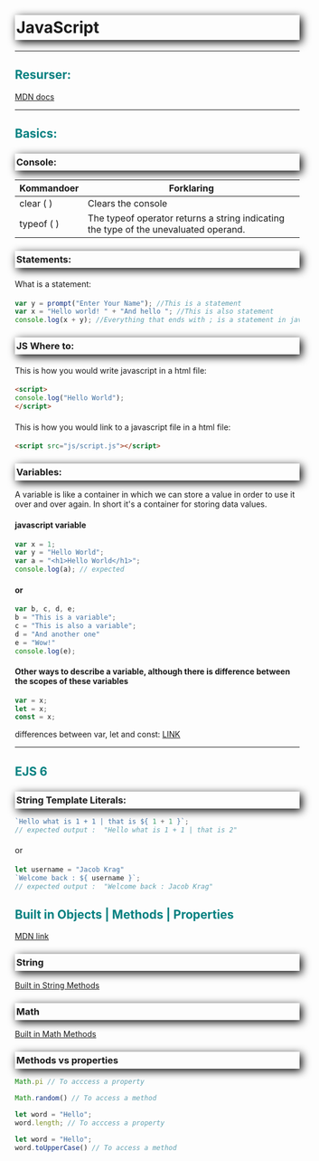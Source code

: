 <style>

h1, h3 {
    /* offset-x | offset-y | blur-radius | color */
    box-shadow: 4px 4px 15px black;
    /* top | right | bottom | left */
    padding: 5px 0px 5px 2.5px;
    font-weight: bold;
}

h2 {
    color: teal;
    font-weight: bold;
}

h4 {
    font-weight: normal;
}

</style>
# JavaScript

---

## **Resurser:**
[MDN docs](https://developer.mozilla.org/en-US/docs/Web/JavaScript)

---

## **Basics:**

### Console:
Kommandoer | Forklaring
------- | -------
clear ( ) | Clears the console
typeof ( ) | The typeof operator returns a string indicating the type of the unevaluated operand.

### Statements:

#### What is a statement:
```javascript
var y = prompt("Enter Your Name"); //This is a statement
var x = "Hello world! " + "And hello "; //This is also statement
console.log(x + y); //Everything that ends with ; is a statement in javascript
```
### JS Where to:

#### This is how you would write javascript in a html file:
```html
<script>
console.log("Hello World");
</script>
```

#### This is how you would link to a javascript file in a html file:
```html
<script src="js/script.js"></script>
```

### Variables:

A variable is like a container in which we can store a value in order to use it over and over again.
In short it's a container for storing data values.


#### **javascript variable**
```javascript
var x = 1;
var y = "Hello World";
var a = "<h1>Hello World</h1>";
console.log(a); // expected 
```

#### **or**
```javascript
var b, c, d, e;
b = "This is a variable";
c = "This is also a variable";
d = "And another one"
e = "Wow!"
console.log(e);
```

#### **Other ways to describe a variable, although there is difference between the scopes of these variables**
```javascript
var = x;
let = x;
const = x;
```
differences between var, let and const: [LINK](https://dev.to/sarah_chima/var-let-and-const--whats-the-difference-69e)

---

## EJS 6
### String Template Literals:
```javascript
`Hello what is 1 + 1 | that is ${ 1 + 1 }`;
// expected output :  "Hello what is 1 + 1 | that is 2"
```
#### or
```javascript
let username = "Jacob Krag"
`Welcome back : ${ username }`;
// expected output :  "Welcome back : Jacob Krag"
```
## Built in Objects | Methods | Properties
[MDN link](https://developer.mozilla.org/en-US/docs/Web/JavaScript/Reference/Global_Objects)
### String
[Built in String Methods](https://developer.mozilla.org/en-US/docs/Web/JavaScript/Reference/Global_Objects/String)
### Math
[Built in Math Methods](https://developer.mozilla.org/en-US/docs/Web/JavaScript/Reference/Global_Objects/Math)

### Methods vs properties

```javascript
Math.pi // To acccess a property
```

```javascript
Math.random() // To access a method
```

```javascript
let word = "Hello";
word.length; // To acccess a property
```

```javascript
let word = "Hello";
word.toUpperCase() // To access a method
```